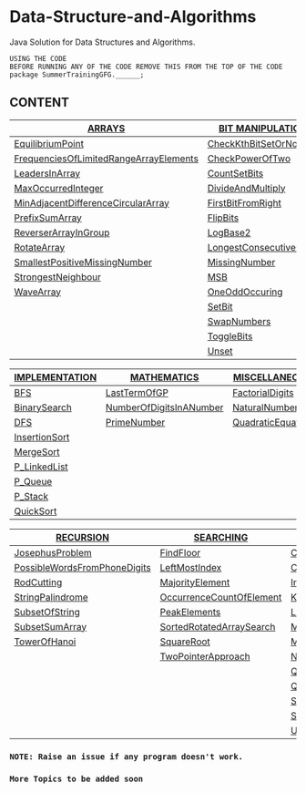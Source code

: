 # Data-Structure-and-Algorithms
Java Solution for Data Structures and Algorithms.
    
    USING THE CODE
    BEFORE RUNNING ANY OF THE CODE REMOVE THIS FROM THE TOP OF THE CODE
    package SummerTrainingGFG.______;
    
## CONTENT
| [ARRAYS](Arrays) | [BIT MANIPULATION](BitManipulation) | [CONTEST](Contest) |
| --------------- | --------------- | --------------- |
| [EquilibriumPoint](Arrays/EquilibriumPoint.java) | [CheckKthBitSetOrNot](BitManipulation/CheckKthBitSetOrNot.java)| [ConversionToOne](Contest/ConversionToOne.java) |
| [FrequenciesOfLimitedRangeArrayElements](Arrays/FrequenciesOfLimitedRangeArrayElements.java) | [CheckPowerOfTwo](BitManipulation/CheckPowerOfTwo.java) | [GetTheShadow](Contest/GetTheShadow.java)|
| [LeadersInArray](Arrays/LeadersInArray.java)| [CountSetBits](BitManipulation/CountSetBits.java) | [NearestPerfectSquare](Contest/NearestPerfectSquare.java)|
| [MaxOccurredInteger](Arrays/MaxOccurredInteger.java) | [DivideAndMultiply](BitManipulation/DivideAndMultiply.java)|
| [MinAdjacentDifferenceCircularArray](Arrays/MinAdjacentDifferenceCircularArray.java) | [FirstBitFromRight](BitManipulation/FirstBitFromRight.java)|
| [PrefixSumArray](Arrays/PrefixSumArray.java) | [FlipBits](BitManipulation/FlipBits.java)|
| [ReverserArrayInGroup](Arrays/ReverserArrayInGroup.java) | [LogBase2](BitManipulation/LogBase2.java)|
| [RotateArray](Arrays/RotateArray.java)| [LongestConsecutiveOnes](BitManipulation/LongestConsecutiveOnes.java) |
| [SmallestPositiveMissingNumber](Arrays/SmallestPositiveMissingNumber.java) | [MissingNumber](BitManipulation/MissingNumber.java)|
| [StrongestNeighbour](Arrays/StrongestNeighbour.java) | [MSB](BitManipulation/MSB.java)|
| [WaveArray](Arrays/WaveArray.java) | [OneOddOccuring](BitManipulation/OneOddOccuring.java)|
|| [SetBit](BitManipulation/SetBit.java)||
|| [SwapNumbers](BitManipulation/SwapNumbers.java)||
|| [ToggleBits](BitManipulation/ToggleBits.java)||
|| [Unset](BitManipulation/Unset.java)||

|	[IMPLEMENTATION](Implementation)|	[MATHEMATICS](Mathematics)|	[MISCELLANEOUS](Miscellaneous)
| --------------- | --------------- | --------------- |
| [BFS](Implementation/BFS.java)| [LastTermOfGP](Mathematics/LastTermOfGP.java)| [FactorialDigits](Miscellaneous/FactorialDigits.java)|
| [BinarySearch](Implementation/BinarySearch.java)| [NumberOfDigitsInANumber](Mathematics/NumberOfDigitsInANumber.java) | [NaturalNumbers](Miscellaneous/NaturalNumbers.java)|
| [DFS](Implementation/DFS.java)| [PrimeNumber](Mathematics/PrimeNumber.java)| [QuadraticEquation](Miscellaneous/QuadraticEquation.java)|
| [InsertionSort](Implementation/InsertionSort.java)||
| [MergeSort](Implementation/MergeSort.java)||
| [P_LinkedList](Implementation/P_LinkedList.java)||
| [P_Queue](Implementation/P_Queue.java)||
| [P_Stack](Implementation/P_Stack.java)||
| [QuickSort](Implementation/QuickSort.java)||

|	[RECURSION](Recursion)|	[SEARCHING](Searching)|	[SORTING](Sorting)
| --------------- | --------------- | --------------- |
| [JosephusProblem](Recursion/JosephusProblem.java)| [FindFloor](Searching/FindFloor.java)| [ChocolateDistribution](Sorting/ChocolateDistribution.java)
| [PossibleWordsFromPhoneDigits](Recursion/PossibleWordsFromPhoneDigits.java)| [LeftMostIndex](Searching/LeftMostIndex.java)| [CountInversionInArray](Sorting/CountInversionInArray.java)
| [RodCutting](Recursion/RodCutting.java)| [MajorityElement](Searching/MajorityElement.java)| [IntersectionOfTwoSortedArray](Sorting/IntersectionOfTwoSortedArray.java)
| [StringPalindrome](Recursion/StringPalindrome.java)| [OccurrenceCountOfElement](Searching/OccurrenceCountOfElement.java)| [KthSmallestElement](Sorting/KthSmallestElement.java)
| [SubsetOfString](Recursion/SubsetOfString.java)| [PeakElements](Searching/PeakElements.java)| [ListTypeArray](Sorting/ListTypeArray.java)
| [SubsetSumArray](Recursion/SubsetSumArray.java)| [SortedRotatedArraySearch](Searching/SortedRotatedArraySearch.java)| [MergeOverlappingIntervals](Sorting/MergeOverlappingIntervals.java)
| [TowerOfHanoi](Recursion/TowerOfHanoi.java)| [SquareRoot](Searching/SquareRoot.java)| [MergeTwoSortedArray](Sorting/MergeTwoSortedArray.java)
|| [TwoPointerApproach](Searching/TwoPointerApproach.java)| [NormalArray](Sorting/NormalArray.java)
||| [QuickSortUsingHoarePartition](Sorting/QuickSortUsingHoarePartition.java)
||| [QuickSortUsingLomutoPartition](Sorting/QuickSortUsingLomutoPartition.java)
||| [SegregateElementOfThreeType](Sorting/SegregateElementOfThreeType.java)
||| [SegregateElementsOfTwoType](Sorting/SegregateElementsOfTwoType.java)
||| [UnionOfTwoSortedArray](Sorting/UnionOfTwoSortedArray.java)

### `NOTE: Raise an issue if any program doesn't work.`
### `More Topics to be added soon`